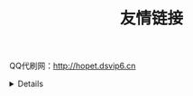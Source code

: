 ﻿---
title: "友情链接"
data: 2019-01-26
categories: R
tags:
- R
---

QQ代刷网：<http://hopet.dsvip6.cn>

<!-- more -->

<details>
